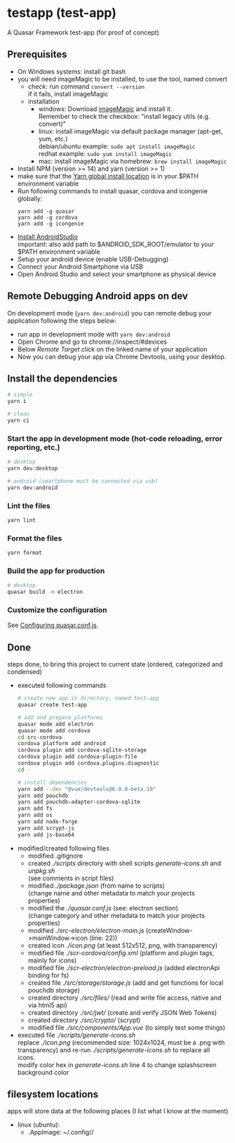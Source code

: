 # testapp (test-app)

A Quasar Framework test-app (for proof of concept)

## Prerequisites
* On Windows systems: install git bash
* you will need imageMagic to be installed, to use the tool, named convert
  * check: run command `convert --version` \
    if it fails, install imageMagic
  * installation
    * windows: Download [imageMagic](https://imagemagick.org/script/download.php) and install it. \
      Remember to check the checkbox: "install legacy utils (e.g. convert)"
    * linux: install imageMagic via default package manager (apt-get, yum, etc.) \
      debian/ubuntu example: `sudo apt install imageMagic` \
      redhat example: `sudo yum install imageMagic`
    * mac: install imageMagic via homebrew: `brew install imageMagic`
* Install NPM (version >= 14) and yarn (version  >= 1)
* make sure that the [Yarn global install location](https://classic.yarnpkg.com/en/docs/cli/global/) is in your $PATH environment variable
* Run following commands to install quasar, cordova and icongenie globally:
  ```
  yarn add -g quasar
  yarn add -g cordova
  yarn add -g icongenie
  ```
* [Install AndroidStudio](https://quasar.dev/quasar-cli/developing-cordova-apps/preparation) \
  important: also add path to $ANDROID_SDK_ROOT/emulator to your $PATH environment variable
* Setup your android device (enable USB-Debugging)
* Connect your Android Smartphone via USB
* Open Android Studio and select your smartphone as physical device

## Remote Debugging Android apps on dev
On development mode (`yarn dev:android`) you can remote debug your application following the steps below:
* run app in development mode with `yarn dev:android`
* Open Chrome and go to chrome://inspect/#devices
* Below *Remote Target* click on the linked name of your application
* Now you can debug your app via Chrome Devtools, using your desktop.

## Install the dependencies

```bash
# simple
yarn i

# clean
yarn ci
```

### Start the app in development mode (hot-code reloading, error reporting, etc.)

```bash
# desktop
yarn dev:desktop

# android (smartphone must be connected via usb)
yarn dev:android
```

### Lint the files

```bash
yarn lint
```

### Format the files

```bash
yarn format
```

### Build the app for production

```bash
# desktop
quasar build -m electron
```

### Customize the configuration

See [Configuring quasar.conf.js](https://quasar.dev/quasar-cli/quasar-conf-js).

## Done
steps done, to bring this project to current state (ordered, categorized and condensed)
* executed following commands
  ```bash
  # create new app in directory, named test-app
  quasar create test-app

  # add and prepare platforms
  quasar mode add electron
  quasar mode add cordova
  cd src-cordova
  cordova platform add android
  cordova plugin add cordova-sqlite-storage
  cordova plugin add cordova-plugin-file
  cordova plugin add cordova.plugins.diagnostic
  cd -

  # install dependencies
  yarn add --dev "@vue/devtools@6.0.0-beta.19"
  yarn add pouchdb
  yarn add pouchdb-adapter-cordova-sqlite
  yarn add fs
  yarn add os
  yarn add node-forge
  yarn add scrypt-js
  yarn add js-base64
  ```
* modified/created following files
  * modified .gitignore
  * created *./scripts* directory with shell scripts *generate-icons.sh* and *unpkg.sh* \
    (see comments in script files)
  * modified *./package.json* (from name to scripts) \
    (change name and other metadata to match your projects properties)
  * modified the *./quasar.conf.js* (see: electron section) \
    (change category and other metadata to match your projects properties)
  * modified *./src-electron/electron-main.js* (createWindow->mainWindow->icon (line: 22))
  * created icon *./icon.png* (at least 512x512, png, with transparency)
  * modified file *./scr-cordova/config.xml* (platform and plugin tags, mainly for icons)
  * modified file *./scr-electron/electron-preload.js* (added electronApi binding for fs)
  * created file *./src/storage/storage.js* (add and get functions for local pouchdb storage)
  * created directory *./src/files/* (read and write file access, native and via html5 api)
  * created directory *./src/jwt/* (create and verify JSON Web Tokens)
  * created directory *./src/crypto/* (scrypt)
  * modified file *./src/components/App.vue* (to simply test some things)
* executed file *./scripts/generate-icons.sh* \
  replace *./icon.png* (recommended size: 1024x1024, must be a .png with transparency)
  and re-run *./scripts/generate-icons.sh* to replace all icons. \
  modify color hex in *generate-icons.sh* line 4 to change splashscreen background color

## filesystem locations
apps will store data at the following places (I list what I know at the moment)
* linux (ubuntu):
  * .AppImage: ~/.config/<app-name>/
